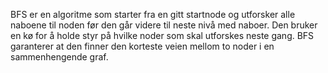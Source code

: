 BFS er en algoritme som starter fra en gitt startnode og utforsker alle naboene til noden før den går videre til neste nivå med naboer. Den bruker en kø for å holde styr på hvilke noder som skal utforskes neste gang. BFS garanterer at den finner den korteste veien mellom to noder i en sammenhengende graf.